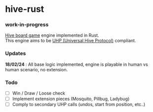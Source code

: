 # hive-rust

### work-in-progress

[Hive board game](https://www.gen42.com/download/rules/hive/Hive_English_Rules.pdf) engine implemented in Rust.  
This engine aims to be [UHP (Universal Hive Protocol)](https://github.com/jonthysell/Mzinga/wiki/UniversalHiveProtocol) compliant.

### Updates
**18/02/24** : All base logic implemented, engine is playable in human vs human scenario, no extension.

### Todo
- [ ] Win / Draw / Loose check
- [ ] Implement extension pieces (Mosquito, Pillbug, Ladybug)
- [ ] Comply to secondary UHP calls (undos, start from position, etc..)